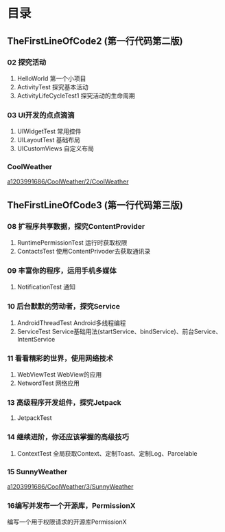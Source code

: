 # 目录
## TheFirstLineOfCode2 (第一行代码第二版)
### 02 探究活动
1. HelloWorld 第一个小项目
2. ActivityTest 探究基本活动
3. ActivityLifeCycleTest1 探究活动的生命周期

### 03 UI开发的点点滴滴
1. UIWidgetTest 常用控件
2. UILayoutTest 基础布局
3. UICustomViews 自定义布局

### CoolWeather

[a1203991686/CoolWeather/2/CoolWeather](https://github.com/a1203991686/CoolWeather/tree/master/2/CoolWeather)

## TheFirstLineOfCode3 (第一行代码第三版)
### 08 扩程序共享数据，探究ContentProvider
1. RuntimePermissionTest 运行时获取权限
2. ContactsTest 使用ContentPrivoder去获取通讯录

### 09 丰富你的程序，运用手机多媒体
1. NotificationTest 通知

### 10 后台默默的劳动者，探究Service
1. AndroidThreadTest Android多线程编程
2. ServiceTest Service基础用法(startService、bindService)、前台Service、IntentService

### 11 看看精彩的世界，使用网络技术
1. WebViewTest WebView的应用
2. NetwordTest 网络应用

### 13 高级程序开发组件，探究Jetpack
1. JetpackTest 

### 14 继续进阶，你还应该掌握的高级技巧
1. ContextTest 全局获取Context、定制Toast、定制Log、Parcelable

### 15 SunnyWeather
[a1203991686/CoolWeather/3/SunnyWeather](https://github.com/a1203991686/CoolWeather/tree/master/3/SunnyWeather)

### 16编写并发布一个开源库，PermissionX
编写一个用于权限请求的开源库PermissionX

